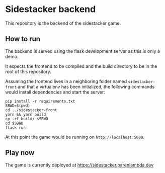 # Sidestacker backend

This repository is the backend of the sidestacker game.

## How to run

The backend is served using the flask development server as this is only a demo.

It expects the frontend to be compiled and the build directory to be in the root
of this repository.

Assuming the frontend lives in a neighboring folder named `sidestacker-front` and that
a virtualenv has been initialized, the following commands would install dependencies and
start the server:

```shell
pip install -r requirements.txt
SBWD=$(pwd)
cd ../sidestacker-front
yarn && yarn build
cp -rf build/ $SBWD
cd $SBWD
flask run
```

At this point the game would be running on `http://localhost:5000`.

## Play now

The game is currently deployed at https://sidestacker.parenlambda.dev

